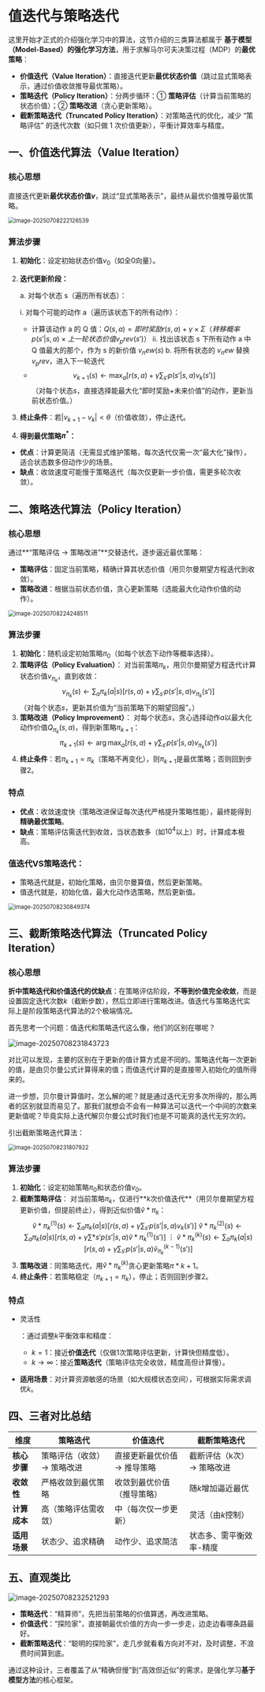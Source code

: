 # 值迭代与策略迭代

这里开始才正式的介绍强化学习中的算法，这节介绍的三类算法都属于 **基于模型（Model-Based）的强化学习方法**，用于求解马尔可夫决策过程（MDP）的**最优策略**：

- **价值迭代（Value Iteration）**：直接迭代更新**最优状态价值**（跳过显式策略表示，通过价值收敛推导最优策略）。
- **策略迭代（Policy Iteration）**：分两步循环：① **策略评估**（计算当前策略的状态价值）；② **策略改进**（贪心更新策略）。
- **截断策略迭代（Truncated Policy Iteration）**：对策略迭代的优化，减少 “策略评估” 的迭代次数（如只做 1 次价值更新），平衡计算效率与精度。

## 一、价值迭代算法（Value Iteration）

### 核心思想

直接迭代更新**最优状态价值$v$**，跳过“显式策略表示”，最终从最优价值推导最优策略。

<img src="https://raw.githubusercontent.com/Yzitong/LLM-Mastery-Journey/main/images/image-20250708222126539.png" alt="image-20250708222126539" style="zoom:80%;" />

### 算法步骤

1. **初始化**：设定初始状态价值$v_0$（如全0向量）。

2. **迭代更新阶段：**

   a. 对每个状态 s（遍历所有状态）：

   i. 对每个可能的动作 a（遍历该状态下的所有动作）：

   - 计算该动作 a 的 Q 值：$Q (s,a) = 即时奖励 r (s,a) + γ×Σ（转移概率 p (s'|s,a) × 上一轮状态价值 v_prev (s')$）
     ii. 找出该状态 s 下所有动作 a 中 Q 值最大的那个，作为 s 的新价值 $v_new (s)$
     b. 将所有状态的 $v_new$ 替换 $v_prev$，进入下一轮迭代
   - $$v_{k+1}(s) \leftarrow \max_a \left[ r(s, a) + \gamma \sum_{s'} p(s'|s, a) v_k(s') \right]$$
     （对每个状态$s$，直接选择能最大化“即时奖励+未来价值”的动作，更新当前状态价值。）

3. **终止条件**：若$| v_{k+1} - v_k | < \theta$（价值收敛），停止迭代。

4. **得到最优策略$\pi^*$：**

- **优点**：计算更简洁（无需显式维护策略，每次迭代仅需一次“最大化”操作），适合状态数多但动作少的场景。
- **缺点**：收敛速度可能慢于策略迭代（每次仅更新一步价值，需更多轮次收敛）。

## 二、策略迭代算法（Policy Iteration）

### 核心思想

通过**“策略评估 → 策略改进”**交替迭代，逐步逼近最优策略：

- **策略评估**：固定当前策略，精确计算其状态价值（用贝尔曼期望方程迭代到收敛）。
- **策略改进**：根据当前状态价值，贪心更新策略（选能最大化动作价值的动作）。

<img src="https://raw.githubusercontent.com/Yzitong/LLM-Mastery-Journey/main/images/image-20250708224248511.png" alt="image-20250708224248511" style="zoom:80%;" />

### 算法步骤

1. **初始化**：随机设定初始策略$\pi_0$（如每个状态下动作等概率选择）。
2. **策略评估（Policy Evaluation）**：
   对当前策略$\pi_k$，用贝尔曼期望方程迭代计算状态价值$v_{\pi_k}$，直到收敛：
   $$v_{\pi_k}(s) \leftarrow \sum_a \pi_k(a|s) \left[ r(s, a) + \gamma \sum_{s'} p(s'|s, a) v_{\pi_k}(s') \right]$$
   （对每个状态$s$，更新其价值为“当前策略下的期望回报”。）
3. **策略改进（Policy Improvement）**：
   对每个状态$s$，贪心选择动作$a$以最大化动作价值$Q_{\pi_k}(s, a)$，得到新策略$\pi_{k+1}$：
   $$\pi_{k+1}(s) \leftarrow \arg\max_a \left[ r(s, a) + \gamma \sum_{s'} p(s'|s, a) v_{\pi_k}(s') \right]$$
4. **终止条件**：若$\pi_{k+1} = \pi_k$（策略不再变化），则$\pi_{k+1}$是最优策略；否则回到步骤2。

### 特点

- **优点**：收敛速度快（策略改进保证每次迭代严格提升策略性能），最终能得到**精确最优策略**。
- **缺点**：策略评估需迭代到收敛，当状态数多（如$10^4$以上）时，计算成本极高。

### 值迭代VS策略迭代：

- 策略迭代就是，初始化策略，由贝尔曼算值，然后更新策略。
- 值迭代就是，初始化值，最大化动作选策略，然后更新值。

<img src="https://raw.githubusercontent.com/Yzitong/LLM-Mastery-Journey/main/images/image-20250708230849374.png" alt="image-20250708230849374" style="zoom:80%;" />

## 三、截断策略迭代算法（Truncated Policy Iteration）

### 核心思想

**折中策略迭代和价值迭代的优缺点**：在策略评估阶段，**不等到价值完全收敛**，而是设置固定迭代次数$k$（截断步数），然后立即进行策略改进。值迭代与策略迭代实际上是阶段策略迭代算法的2个极端情况。

首先思考一个问题：值迭代和策略迭代这么像，他们的区别在哪呢？

![image-20250708231843723](https://raw.githubusercontent.com/Yzitong/LLM-Mastery-Journey/main/images/image-20250708231843723.png)

对比可以发现，主要的区别在于更新的值计算方式是不同的。策略迭代每一次更新的值，是由贝尔曼公式计算得来的值；而值迭代计算的是直接带入初始化的值所得来的。

进一步想，贝尔曼计算值时，怎么解的呢？就是通过迭代无穷多次所得的，那么两者的区别就显而易见了。那我们就想会不会有一种算法可以迭代一个中间的次数来更新值呢？毕竟实际上迭代解贝尔曼公式时我们也是不可能真的迭代无穷次的。

引出截断策略迭代算法：

<img src="https://raw.githubusercontent.com/Yzitong/LLM-Mastery-Journey/main/images/image-20250708231807922.png" alt="image-20250708231807922" style="zoom:80%;" />

### 算法步骤

1. **初始化**：设定初始策略$\pi_0$和状态价值$v_0$。
2. **截断策略评估**：
   对当前策略$\pi_k$，仅进行**$k$次价值迭代**（用贝尔曼期望方程更新价值，但提前终止），得到近似价值$\hat{v}*{\pi_k}$：
   $$\hat{v}*{\pi_k}^{(1)}(s) \leftarrow \sum_a \pi_k(a|s) \left[ r(s, a) + \gamma \sum_{s'} p(s'|s, a) v_k(s') \right] \
   \hat{v}*{\pi_k}^{(2)}(s) \leftarrow \sum_a \pi_k(a|s) \left[ r(s, a) + \gamma \sum*{s'} p(s'|s, a) \hat{v}*{\pi_k}^{(1)}(s') \right] \
   \vdots \
   \hat{v}*{\pi_k}^{(k)}(s) \leftarrow \sum_a \pi_k(a|s) \left[ r(s, a) + \gamma \sum_{s'} p(s'|s, a) \hat{v}_{\pi_k}^{(k-1)}(s') \right]$$
3. **策略改进**：同策略迭代，用$\hat{v}*{\pi_k}^{(k)}$贪心更新策略$\pi*{k+1}$。
4. **终止条件**：若策略稳定（$\pi_{k+1} = \pi_k$），停止；否则回到步骤2。

### 特点

- 灵活性

  ：通过调整$k$平衡效率和精度：

  - $k=1$：接近**价值迭代**（仅做1次策略评估更新，计算快但精度低）。
  - $k \to \infty$：接近**策略迭代**（策略评估完全收敛，精度高但计算慢）。

- **适用场景**：对计算资源敏感的场景（如大规模状态空间），可根据实际需求调优$k$。

## 四、三者对比总结

| **维度**     | 策略迭代                   | 价值迭代                    | 截断策略迭代              |
| ------------ | -------------------------- | --------------------------- | ------------------------- |
| **核心步骤** | 策略评估（收敛）→ 策略改进 | 直接更新最优价值 → 推导策略 | 截断评估（k次）→ 策略改进 |
| **收敛性**   | 严格收敛到最优策略         | 收敛到最优价值（推导策略）  | 随$k$增加逼近最优         |
| **计算成本** | 高（策略评估需收敛）       | 中（每次仅一步更新）        | 灵活（由$k$控制）         |
| **适用场景** | 状态少、追求精确           | 动作少、追求简洁            | 状态多、需平衡效率-精度   |

## 五、直观类比

![image-20250708232521293](https://raw.githubusercontent.com/Yzitong/LLM-Mastery-Journey/main/images/image-20250708232521293.png)

- **策略迭代**：“精算师”，先把当前策略的价值算透，再改进策略。
- **价值迭代**：“探险家”，直接朝最优价值的方向一步一步走，边走边看哪条路最好。
- **截断策略迭代**：“聪明的探险家”，走几步就看看方向对不对，及时调整，不浪费时间算到底。

通过这种设计，三者覆盖了从“精确但慢”到“高效但近似”的需求，是强化学习**基于模型方法**的核心框架。